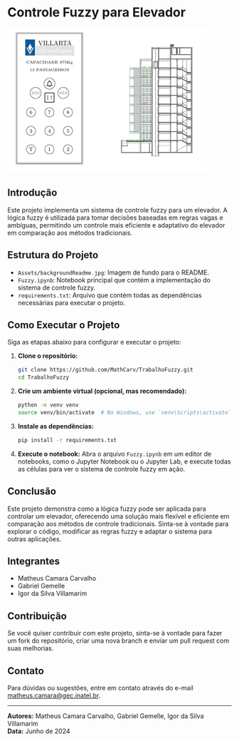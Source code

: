 # Controle Fuzzy para Elevador

![Background](Assets/backgroundReadme.jpg)

## Introdução

Este projeto implementa um sistema de controle fuzzy para um elevador. A lógica fuzzy é utilizada para tomar decisões baseadas em regras vagas e ambíguas, permitindo um controle mais eficiente e adaptativo do elevador em comparação aos métodos tradicionais.

## Estrutura do Projeto

- `Assets/backgroundReadme.jpg`: Imagem de fundo para o README.
- `Fuzzy.ipynb`: Notebook principal que contém a implementação do sistema de controle fuzzy.
- `requirements.txt`: Arquivo que contém todas as dependências necessárias para executar o projeto.

## Como Executar o Projeto

Siga as etapas abaixo para configurar e executar o projeto:

1. **Clone o repositório:**
   ```sh
   git clone https://github.com/MathCarv/TrabalhoFuzzy.git
   cd TrabalhoFuzzy
   ```

2. **Crie um ambiente virtual (opcional, mas recomendado):**
   ```sh
   python -m venv venv
   source venv/bin/activate  # No Windows, use `venv\Scripts\activate`
   ```

3. **Instale as dependências:**
   ```sh
   pip install -r requirements.txt
   ```

4. **Execute o notebook:**
   Abra o arquivo `Fuzzy.ipynb` em um editor de notebooks, como o Jupyter Notebook ou o Jupyter Lab, e execute todas as células para ver o sistema de controle fuzzy em ação.

## Conclusão

Este projeto demonstra como a lógica fuzzy pode ser aplicada para controlar um elevador, oferecendo uma solução mais flexível e eficiente em comparação aos métodos de controle tradicionais. Sinta-se à vontade para explorar o código, modificar as regras fuzzy e adaptar o sistema para outras aplicações.

## Integrantes

- Matheus Camara Carvalho
- Gabriel Gemelle
- Igor da Silva Villamarim

## Contribuição

Se você quiser contribuir com este projeto, sinta-se à vontade para fazer um fork do repositório, criar uma nova branch e enviar um pull request com suas melhorias.

## Contato

Para dúvidas ou sugestões, entre em contato através do e-mail [matheus.camara@gec.inatel.br](mailto:seu_email@dominio.com).

---

**Autores:** Matheus Camara Carvalho, Gabriel Gemelle, Igor da Silva Villamarim  
**Data:** Junho de 2024
